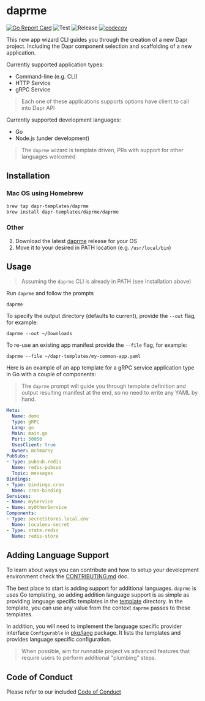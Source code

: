 # daprme

[![Go Report Card](https://goreportcard.com/badge/github.com/dapr-templates/daprme)](https://goreportcard.com/report/github.com/dapr-templates/daprme) ![Test](https://github.com/dapr-templates/daprme/workflows/Test/badge.svg) ![Release](https://github.com/dapr-templates/daprme/workflows/Release/badge.svg) [![codecov](https://codecov.io/gh/dapr-templates/daprme/branch/master/graph/badge.svg)](https://codecov.io/gh/dapr-templates/daprme)

This new app wizard CLI guides you through the creation of a new Dapr project. Including the Dapr component selection and scaffolding of a new application.

Currently supported application types:

* Command-line (e.g. CLI)
* HTTP Service 
* gRPC Service 

> Each one of these applications supports options have client to call into Dapr API

Currently supported development languages: 

* Go 
* Node.js (under development)

> The `daprme` wizard is template driven, PRs with support for other languages welcomed


## Installation

### Mac OS using Homebrew

```sh
brew tap dapr-templates/daprme
brew install dapr-templates/daprme/daprme
```

### Other

1. Download the latest [daprme](https://github.com/dapr-templates/daprme/releases/latest) release for your OS
2. Move it to your desired in PATH location (e.g. `/usr/local/bin`)

## Usage 

> Assuming the `daprme` CLI is already in PATH (see Installation above)

Run `daprme` and follow the prompts

```shell
daprme
```

To specify the output directory (defaults to current), provide the `--out` flag, for example:

```shell
daprme --out ~/Downloads
```

To re-use an existing app manifest provide the `--file` flag, for example:

```shell
daprme --file ~/dapr-templates/my-common-app.yaml
```

Here is an example of an app template for a gRPC service application type in Go with a couple of components:

> The `daprme` prompt will guide you through template definition and output resulting manifest at the end, so no need to write any YAML by hand. 

```yaml
Meta:
  Name: demo
  Type: gRPC
  Lang: go
  Main: main.go
  Port: 50050
  UsesClient: true
  Owner: mchmarny
PubSubs:
- Type: pubsub.redis
  Name: redis-pubsub
  Topic: messages
Bindings:
- Type: bindings.cron
  Name: cron-binding
Services:
- Name: myService
- Name: myOtherService
Components:
- Type: secretstores.local.env
  Name: localenv-secret
- Type: state.redis
  Name: redis-store
```

## Adding Language Support 

To learn about ways you can contribute and how to setup your development environment check the [CONTRIBUTING.md](./CONTRIBUTING.md) doc. 

The best place to start is adding support for additional languages. `daprme` is uses Go templating, so adding addition language support is as simple as providing language specific templates in the [template](./template) directory. In the template, you can use any value from the context `daprme` passes to these templates.

In addition, you will need to implement the language specific provider interface `Configurable` in [pkg/lang](./pkg/lang) package. It lists the templates and provides language specific configuration. 

> When possible, aim for runnable project vs advanced features that require users to perform additional "plumbing" steps. 

## Code of Conduct

Please refer to our included [Code of Conduct](./CODE_OF_CONDUCT.md)